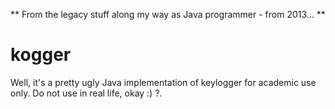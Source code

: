 ** From the legacy stuff along my way as Java programmer - from 2013... **

# kogger

Well, it's a pretty ugly Java implementation of keylogger for academic use only. Do not use in real life, okay :) ?.
